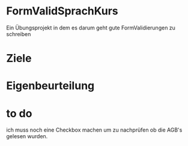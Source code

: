 # FormValidSprachKurs
Ein Übungsprojekt in dem es darum geht gute FormValidierungen zu schreiben

# Ziele

# Eigenbeurteilung

# to do 
ich muss noch eine Checkbox machen um zu nachprüfen ob die AGB's gelesen wurden.